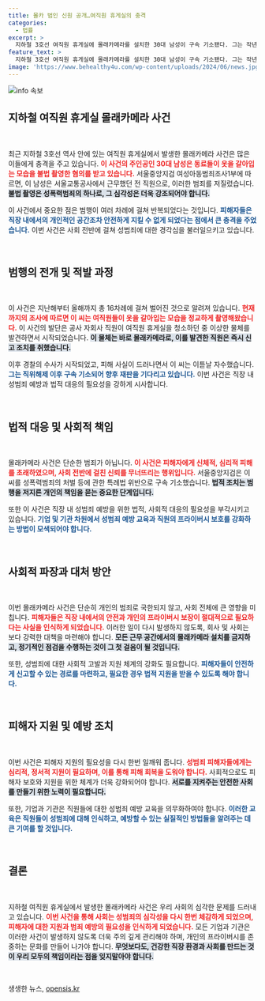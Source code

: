 ```yaml
---
title: 몰카 범인 신원 공개…여직원 휴게실의 충격
categories:
  - 법률
excerpt: >
  지하철 3호선 여직원 휴게실에 몰래카메라를 설치한 30대 남성이 구속 기소됐다. 그는 작년부터 올해까지 16차례 동료들을 불법 촬영한 혐의를 받고 있다. 범행은 청소 중 발견된 카메라로 발각됐다.
feature_text: >
  지하철 3호선 여직원 휴게실에 몰래카메라를 설치한 30대 남성이 구속 기소됐다. 그는 작년부터 올해까지 16차례 동료들을 불법 촬영한 혐의를 받고 있다. 범행은 청소 중 발견된 카메라로 발각됐다.
image: 'https://www.behealthy4u.com/wp-content/uploads/2024/06/news.jpg'
---
```


<p><img src="https://www.behealthy4u.com/wp-content/uploads/2024/06/news.jpg" alt="info 속보" /></p>

<h2 data-ke-size="size26">지하철 여직원 휴게실 몰래카메라 사건</h2>

<p data-ke-size="size16">&nbsp;</p>

<p>최근 지하철 3호선 역사 안에 있는 여직원 휴게실에서 발생한 몰래카메라 사건은 많은 이들에게 충격을 주고 있습니다. <b><span style="color: #ee2323;">이 사건의 주인공인 30대 남성은 동료들이 옷을 갈아입는 모습을 불법 촬영한 혐의를 받고 있습니다.</span></b> 서울중앙지검 여성아동범죄조사1부에 따르면, 이 남성은 서울교통공사에서 근무했던 전 직원으로, 이러한 범죄를 저질렀습니다. <b><span style="background-color: #21538527;">불법 촬영은 성폭력범죄의 하나로, 그 심각성은 더욱 강조되어야 합니다.</span></b> </p>

<p>이 사건에서 중요한 점은 범행이 여러 차례에 걸쳐 반복되었다는 것입니다. <b><span style="color: #1a5490;">피해자들은 직장 내에서의 개인적인 공간조차 안전하게 지킬 수 없게 되었다는 점에서 큰 충격을 주었습니다.</span></b> 이번 사건은 사회 전반에 걸쳐 성범죄에 대한 경각심을 불러일으키고 있습니다.</p>

<p data-ke-size="size16">&nbsp;</p>

<h2 data-ke-size="size26">범행의 전개 및 적발 과정</h2>

<p data-ke-size="size16">&nbsp;</p>

<p>이 사건은 지난해부터 올해까지 총 16차례에 걸쳐 벌어진 것으로 알려져 있습니다. <b><span style="color: #ee2323;">현재까지의 조사에 따르면 이 씨는 여직원들이 옷을 갈아입는 모습을 정교하게 촬영해왔습니다.</span></b> 이 사건의 발단은 공사 자회사 직원이 여직원 휴게실을 청소하던 중 이상한 물체를 발견하면서 시작되었습니다. <b><span style="background-color: #21538527;">이 물체는 바로 몰래카메라로, 이를 발견한 직원은 즉시 신고 조치를 취했습니다.</span></b> </p>

<p>이후 경찰의 수사가 시작되었고, 피해 사실이 드러나면서 이 씨는 이튿날 자수했습니다. <b><span style="color: #1a5490;">그는 직위해제 이후 구속 기소되어 향후 재판을 기다리고 있습니다.</span></b> 이번 사건은 직장 내 성범죄 예방과 법적 대응의 필요성을 강하게 시사합니다.</p>

<p data-ke-size="size16">&nbsp;</p>

<h2 data-ke-size="size26">법적 대응 및 사회적 책임</h2>

<p data-ke-size="size16">&nbsp;</p>

<p>몰래카메라 사건은 단순한 범죄가 아닙니다. <b><span style="color: #ee2323;">이 사건은 피해자에게 신체적, 심리적 피해를 초래하였으며, 사회 전반에 걸친 신뢰를 무너뜨리는 행위입니다.</span></b> 서울중앙지검은 이 씨를 성폭력범죄의 처벌 등에 관한 특례법 위반으로 구속 기소했습니다. <b><span style="background-color: #21538527;">법적 조치는 범행을 저지른 개인의 책임을 묻는 중요한 단계입니다.</span></b> </p>

<p>또한 이 사건은 직장 내 성범죄 예방을 위한 법적, 사회적 대응의 필요성을 부각시키고 있습니다. <b><span style="color: #1a5490;">기업 및 기관 차원에서 성범죄 예방 교육과 직원의 프라이버시 보호를 강화하는 방법이 모색되어야 합니다.</span></b> </p>

<p data-ke-size="size16">&nbsp;</p>

<h2 data-ke-size="size26">사회적 파장과 대처 방안</h2>

<p data-ke-size="size16">&nbsp;</p>

<p>이번 몰래카메라 사건은 단순히 개인의 범죄로 국한되지 않고, 사회 전체에 큰 영향을 미칩니다. <b><span style="color: #ee2323;">피해자들은 직장 내에서의 안전과 개인의 프라이버시 보장이 절대적으로 필요하다는 사실을 인식하게 되었습니다.</span></b> 이러한 일이 다시 발생하지 않도록, 회사 및 사회는 보다 강력한 대책을 마련해야 합니다. <b><span style="background-color: #21538527;">모든 근무 공간에서의 몰래카메라 설치를 금지하고, 정기적인 점검을 수행하는 것이 그 첫 걸음이 될 것입니다.</span></b> </p>

<p>또한, 성범죄에 대한 사회적 고발과 지원 체계의 강화도 필요합니다. <b><span style="color: #1a5490;">피해자들이 안전하게 신고할 수 있는 경로를 마련하고, 필요한 경우 법적 지원을 받을 수 있도록 해야 합니다.</span></b> </p>

<p data-ke-size="size16">&nbsp;</p>

<h2 data-ke-size="size26">피해자 지원 및 예방 조치</h2>

<p data-ke-size="size16">&nbsp;</p>

<p>이번 사건은 피해자 지원의 필요성을 다시 한번 일깨워 줍니다. <b><span style="color: #ee2323;">성범죄 피해자들에게는 심리적, 정서적 지원이 필요하며, 이를 통해 피해 회복을 도워야 합니다.</span></b> 사회적으로도 피해자 보호와 지원을 위한 체계가 더욱 강화되어야 합니다. <b><span style="background-color: #21538527;">서로를 지켜주는 안전한 사회를 만들기 위한 노력이 필요합니다.</span></b> </p>

<p>또한, 기업과 기관은 직원들에 대한 성범죄 예방 교육을 의무화하여야 합니다. <b><span style="color: #1a5490;">이러한 교육은 직원들이 성범죄에 대해 인식하고, 예방할 수 있는 실질적인 방법들을 알려주는 데 큰 기여를 할 것입니다.</span></b> </p>

<p data-ke-size="size16">&nbsp;</p>

<h2 data-ke-size="size26">결론</h2>

<p data-ke-size="size16">&nbsp;</p>

<p>지하철 여직원 휴게실에서 발생한 몰래카메라 사건은 우리 사회의 심각한 문제를 드러내고 있습니다. <b><span style="color: #ee2323;">이번 사건을 통해 사회는 성범죄의 심각성을 다시 한번 체감하게 되었으며, 피해자에 대한 지원과 범죄 예방의 필요성을 인식하게 되었습니다.</span></b> 모든 기업과 기관은 이러한 사건이 발생하지 않도록 더욱 주의 깊게 관리해야 하며, 개인의 프라이버시를 존중하는 문화를 만들어 나가야 합니다. <b><span style="background-color: #21538527;">무엇보다도, 건강한 직장 환경과 사회를 만드는 것이 우리 모두의 책임이라는 점을 잊지말아야 합니다.</span></b> </p>

<p data-ke-size="size16">&nbsp;</p>
생생한 뉴스, <a href="https://opensis.kr" rel="dofollow">opensis.kr</a>



